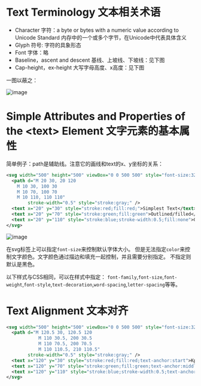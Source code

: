 # Text Terminology 文本相关术语

- Character 字符：a byte or bytes with a numeric value according to Unicode Standard 内存中的一个或多个字节，在Unicode中代表具体含义
- Glyph 符号: 字符的具象形态
- Font 字体：略
- Baseline，ascent and descent 基线、上坡线、下坡线：见下图
- Cap-height，ex-height 大写字母高度、x高度：见下图

一图以蔽之：

![image](https://user-images.githubusercontent.com/782871/66727121-b790a000-ee6f-11e9-8315-5c3916640bef.png)


# Simple Attributes and Properties of the \<text> Element 文字元素的基本属性

简单例子：path是辅助线。注意它的画线和text的x、y坐标的关系：
```xml
<svg width="500" height="500" viewBox="0 0 500 500" style="font-size:32px">
  <path d="M 20 30, 20 120
    M 10 30, 100 30
    M 10 70, 100 70
    M 10 110, 110 110"
        stroke-width="0.5" style="stroke:gray;" />
  <text x="20" y="30" style="stroke:red;fill:red;">Simplest Text</text>
  <text x="20" y="70" style="stroke:green;fill:green">Outlined/filled</text>
  <text x="20" y="110" style="stroke:blue;stroke-width:0.5;fill:none">Outlined only</text>
</svg>
```
![image](https://user-images.githubusercontent.com/782871/66727425-a21c7580-ee71-11e9-97af-75b3941884f3.png)

在svg标签上可以指定`font-size`来控制默认字体大小。
但是无法指定`color`来控制文字颜色。文字颜色通过描边和填充一起控制，并且需要分别指定。
不指定则默认是黑色。

以下样式与CSS相同，可以在样式中指定：
`font-family`,`font-size`,`font-weight`,`font-style`,`text-decoration`,`word-spacing`,`letter-spacing`等等。

# Text Alignment 文本对齐

```xml
<svg width="500" height="500" viewBox="0 0 500 500" style="font-size:32px">
  <path d="M 120.5 30, 120.5 120
            M 110 30.5, 200 30.5
            M 110 70.5, 200 70.5
            M 110 110.5, 210 110.5"
        stroke-width="0.5" style="stroke:gray;" />
  <text x="120" y="30" style="stroke:red;fill:red;text-anchor:start">Kpfx</text>
  <text x="120" y="70" style="stroke:green;fill:green;text-anchor:middle">Kpfx</text>
  <text x="120" y="110" style="stroke:blue;stroke-width:0.5;text-anchor:end;fill:none">Kpfx</text>
</svg>
```